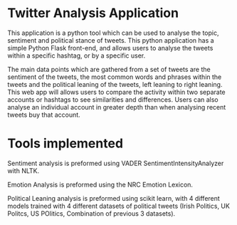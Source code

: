 # Twitter Analysis Application 

This application is a python tool which can be used to analyse the topic, sentiment and political stance of tweets. 
This python application has a simple Python Flask front-end, and allows users to analyse the tweets within a specific hashtag, or by a specific user. 

The main data points which are gathered from a set of tweets are the sentiment of the tweets, the most common words and phrases within the tweets and the political leaning of the tweets, left leaning to right leaning. This web app will allows users to compare the activity within two separate accounts or hashtags to see similarities and differences. Users can also analyse an individual account in greater depth than when analysing recent tweets buy that account. 

# Tools implemented

Sentiment analysis is preformed using VADER SentimentIntensityAnalyzer with NLTK.

Emotion Analysis is preformed using the NRC Emotion Lexicon.

Political Leaning analysis is preformed using scikit learn, with 4 different models trained with 4 different datasets of political tweets 
(Irish Politics, UK Politcs, US POlitics, Combination of previous 3 datasets).
